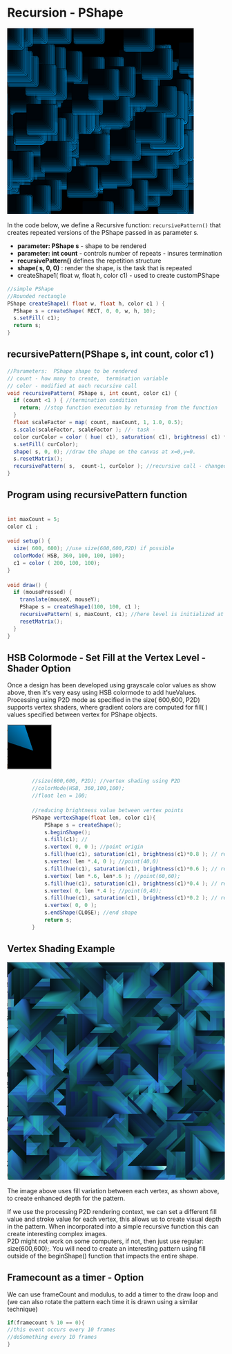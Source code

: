 # Recursion - PShape

![](../.gitbook/assets/screen-shot-2021-03-21-at-1.10.07-pm.png)

In the code below, we define a Recursive function: `recursivePattern()` that creates repeated versions of the PShape passed in as parameter s.

* **parameter: PShape s** - shape to be rendered
* **parameter: int count** - controls number of repeats - insures termination 
* **recursivePattern\(\)** defines the repetition structure
* **shape\( s, 0, 0\)** : render the shape, is the task that is repeated
* createShape1\( float w, float h, color c1\) - used to create customPShape

```java
//simple PShape
//Rounded rectangle
PShape createShape1( float w, float h, color c1 ) {
  PShape s = createShape( RECT, 0, 0, w, h, 10);
  s.setFill( c1);
  return s;
}
```

## recursivePattern\(PShape s, int count, color  c1 \) 

```java
//Parameters:  PShape shape to be rendered
// count - how many to create,  termination variable
// color - modified at each recursive call
void recursivePattern( PShape s, int count, color c1) {
  if (count <1 ) { //termination condition
    return; //stop function execution by returning from the function
  }
  float scaleFactor = map( count, maxCount, 1, 1.0, 0.5); 
  s.scale(scaleFactor, scaleFactor ); //- task - 
  color curColor = color ( hue( c1), saturation( c1), brightness( c1) * 0.8, 50);
  s.setFill( curColor);
  shape( s, 0, 0); //draw the shape on the canvas at x=0,y=0.
  s.resetMatrix();
  recursivePattern( s,  count-1, curColor ); //recursive call - changed values for count, color
}
```

## Program using recursivePattern function

```java

int maxCount = 5;
color c1 ;

void setup() {
  size( 600, 600); //use size(600,600,P2D) if possible
  colorMode( HSB, 360, 100, 100, 100);
  c1 = color ( 200, 100, 100);
}

void draw() {
  if (mousePressed) {
    translate(mouseX, mouseY);
    PShape s = createShape1(100, 100, c1 );
    recursivePattern( s, maxCount, c1); //here level is initialized at 5 because we decrement it inside the recursive function
    resetMatrix();
  }
}
```

## HSB Colormode - Set Fill at the Vertex Level - Shader Option

Once a design has been developed using grayscale color values as show above, then it's very easy using HSB colormode to add hueValues. Processing using P2D mode as specified in the size\( 600,600, P2D\) supports vertex shaders, where gradient colors are computed for fill\( \) values specified between vertex for PShape objects.

![](../.gitbook/assets/screen-shot-2018-09-04-at-1.42.09-pm.png)

```java
        //size(600,600, P2D); //vertex shading using P2D
        //colorMode(HSB, 360,100,100);
        //float len = 100;

        //reducing brightness value between vertex points
        PShape vertexShape(float len, color c1){
            PShape s = createShape();
            s.beginShape();
            s.fill(c1); // 
            s.vertex( 0, 0 ); //point origin
            s.fill(hue(c1), saturation(c1), brightness(c1)*0.8 ); // reduce brightness
            s.vertex( len *.4, 0 ); //point(40,0)
            s.fill(hue(c1), saturation(c1), brightness(c1)*0.6 ); // reduce brightness
            s.vertex( len *.6, len*.6 ); //point(60,60);
            s.fill(hue(c1), saturation(c1), brightness(c1)*0.4 ); // reduce brightness
            s.vertex( 0, len *.4 ); //point(0,40);
            s.fill(hue(c1), saturation(c1), brightness(c1)*0.2 ); // reduce brightness
            s.vertex( 0, 0 );
            s.endShape(CLOSE); //end shape
            return s;
        }
```

## Vertex Shading Example

![](../.gitbook/assets/screenshot-2016-01-24-18.37.32.png)

The image above uses fill variation between each vertex, as shown above, to create enhanced depth for the pattern.

If we use the processing P2D rendering context, we can set a different fill value and stroke value for each vertex, this allows us to create visual depth in the pattern. When incorporated into a simple recursive function this can create interesting complex images.  
P2D might not work on some computers, if not, then just use regular: size\(600,600\);. You will need to create an interesting pattern using fill outside of the beginShape\(\) function that impacts the entire shape.

## Framecount as a timer - Option

We can use frameCount and modulus, to add a timer to the draw loop and \(we can also rotate the pattern each time it is drawn using a similar technique\)

```java
if(framecount % 10 == 0){
//this event occurs every 10 frames
//doSomething every 10 frames
}
```

